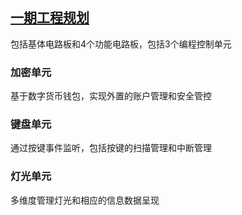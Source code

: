 ﻿## [一期工程规划](https://github.com/Qful/keyboard) 

包括基体电路板和4个功能电路板，包括3个编程控制单元

### 加密单元

基于数字货币钱包，实现外置的账户管理和安全管控

### 键盘单元

通过按键事件监听，包括按键的扫描管理和中断管理

### 灯光单元

多维度管理灯光和相应的信息数据呈现

